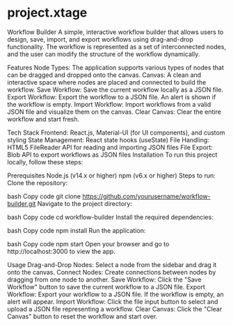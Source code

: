 # project.xtage
Workflow Builder
A simple, interactive workflow builder that allows users to design, save, import, and export workflows using drag-and-drop functionality. The workflow is represented as a set of interconnected nodes, and the user can modify the structure of the workflow dynamically.

Features
Node Types: The application supports various types of nodes that can be dragged and dropped onto the canvas.
Canvas: A clean and interactive space where nodes are placed and connected to build the workflow.
Save Workflow: Save the current workflow locally as a JSON file.
Export Workflow: Export the workflow to a JSON file. An alert is shown if the workflow is empty.
Import Workflow: Import workflows from a valid JSON file and visualize them on the canvas.
Clear Canvas: Clear the entire workflow and start fresh.


Tech Stack
Frontend: React.js, Material-UI (for UI components), and custom styling
State Management: React state hooks (useState)
File Handling: HTML5 FileReader API for reading and importing JSON files
File Export: Blob API to export workflows as JSON files
Installation
To run this project locally, follow these steps:

Prerequisites
Node.js (v14.x or higher)
npm (v6.x or higher)
Steps to run:
Clone the repository:

bash
Copy code
git clone https://github.com/yourusername/workflow-builder.git
Navigate to the project directory:

bash
Copy code
cd workflow-builder
Install the required dependencies:

bash
Copy code
npm install
Run the application:

bash
Copy code
npm start
Open your browser and go to http://localhost:3000 to view the app.

Usage
Drag-and-Drop Nodes: Select a node from the sidebar and drag it onto the canvas.
Connect Nodes: Create connections between nodes by dragging from one node to another.
Save Workflow: Click the "Save Workflow" button to save the current workflow to a JSON file.
Export Workflow: Export your workflow to a JSON file. If the workflow is empty, an alert will appear.
Import Workflow: Click the file input button to select and upload a JSON file representing a workflow.
Clear Canvas: Click the "Clear Canvas" button to reset the workflow and start over.


